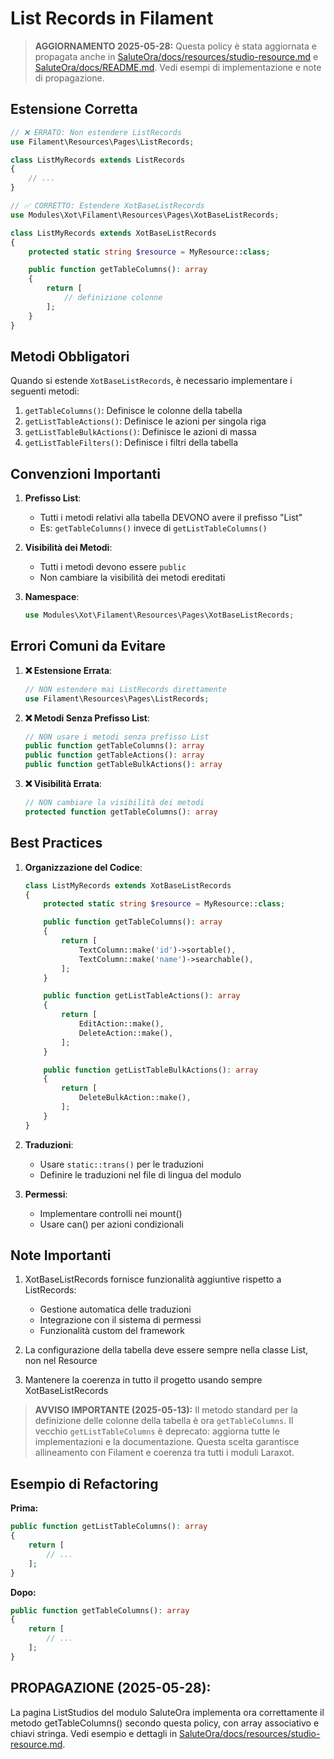 # List Records in Filament

> **AGGIORNAMENTO 2025-05-28:**
> Questa policy è stata aggiornata e propagata anche in [SaluteOra/docs/resources/studio-resource.md](../../SaluteOra/docs/resources/studio-resource.md) e [SaluteOra/docs/README.md](../../SaluteOra/docs/README.md). Vedi esempi di implementazione e note di propagazione.

## Estensione Corretta

```php
// ❌ ERRATO: Non estendere ListRecords
use Filament\Resources\Pages\ListRecords;

class ListMyRecords extends ListRecords
{
    // ...
}

// ✅ CORRETTO: Estendere XotBaseListRecords
use Modules\Xot\Filament\Resources\Pages\XotBaseListRecords;

class ListMyRecords extends XotBaseListRecords
{
    protected static string $resource = MyResource::class;

    public function getTableColumns(): array
    {
        return [
            // definizione colonne
        ];
    }
}
```

## Metodi Obbligatori

Quando si estende `XotBaseListRecords`, è necessario implementare i seguenti metodi:

1. `getTableColumns()`: Definisce le colonne della tabella
2. `getListTableActions()`: Definisce le azioni per singola riga
3. `getListTableBulkActions()`: Definisce le azioni di massa
4. `getListTableFilters()`: Definisce i filtri della tabella

## Convenzioni Importanti

1. **Prefisso List**:
   - Tutti i metodi relativi alla tabella DEVONO avere il prefisso "List"
   - Es: `getTableColumns()` invece di `getListTableColumns()`

2. **Visibilità dei Metodi**:
   - Tutti i metodi devono essere `public`
   - Non cambiare la visibilità dei metodi ereditati

3. **Namespace**:
   ```php
   use Modules\Xot\Filament\Resources\Pages\XotBaseListRecords;
   ```

## Errori Comuni da Evitare

1. **❌ Estensione Errata**:
   ```php
   // NON estendere mai ListRecords direttamente
   use Filament\Resources\Pages\ListRecords;
   ```

2. **❌ Metodi Senza Prefisso List**:
   ```php
   // NON usare i metodi senza prefisso List
   public function getTableColumns(): array
   public function getTableActions(): array
   public function getTableBulkActions(): array
   ```

3. **❌ Visibilità Errata**:
   ```php
   // NON cambiare la visibilità dei metodi
   protected function getTableColumns(): array
   ```

## Best Practices

1. **Organizzazione del Codice**:
   ```php
   class ListMyRecords extends XotBaseListRecords
   {
       protected static string $resource = MyResource::class;

       public function getTableColumns(): array
       {
           return [
               TextColumn::make('id')->sortable(),
               TextColumn::make('name')->searchable(),
           ];
       }

       public function getListTableActions(): array
       {
           return [
               EditAction::make(),
               DeleteAction::make(),
           ];
       }

       public function getListTableBulkActions(): array
       {
           return [
               DeleteBulkAction::make(),
           ];
       }
   }
   ```

2. **Traduzioni**:
   - Usare `static::trans()` per le traduzioni
   - Definire le traduzioni nel file di lingua del modulo

3. **Permessi**:
   - Implementare controlli nei mount()
   - Usare can() per azioni condizionali

## Note Importanti

1. XotBaseListRecords fornisce funzionalità aggiuntive rispetto a ListRecords:
   - Gestione automatica delle traduzioni
   - Integrazione con il sistema di permessi
   - Funzionalità custom del framework

2. La configurazione della tabella deve essere sempre nella classe List, non nel Resource

3. Mantenere la coerenza in tutto il progetto usando sempre XotBaseListRecords

> **AVVISO IMPORTANTE (2025-05-13):**
> Il metodo standard per la definizione delle colonne della tabella è ora `getTableColumns`. Il vecchio `getListTableColumns` è deprecato: aggiorna tutte le implementazioni e la documentazione. Questa scelta garantisce allineamento con Filament e coerenza tra tutti i moduli Laraxot.

## Esempio di Refactoring

**Prima:**
```php
public function getListTableColumns(): array
{
    return [
        // ...
    ];
}
```

**Dopo:**
```php
public function getTableColumns(): array
{
    return [
        // ...
    ];
}
```

## PROPAGAZIONE (2025-05-28):
La pagina ListStudios del modulo SaluteOra implementa ora correttamente il metodo getTableColumns() secondo questa policy, con array associativo e chiavi stringa. Vedi esempio e dettagli in [SaluteOra/docs/resources/studio-resource.md](../../SaluteOra/docs/resources/studio-resource.md).
